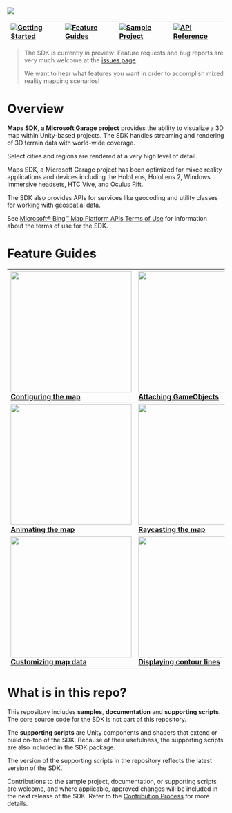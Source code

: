 <img src="https://github.com/Microsoft/MapsSDK-Unity/wiki/Content/Banner.png">

| [![Getting Started](https://github.com/Microsoft/MapsSDK-Unity/wiki/Content/Plates/GettingStarted.png)](https://github.com/microsoft/MapsSDK-Unity/wiki/Getting-Started) | [![Feature Guides](https://github.com/Microsoft/MapsSDK-Unity/wiki/Content/Plates/FeatureGuides.png)](#Feature-Guides) | [![Sample Project](https://github.com/Microsoft/MapsSDK-Unity/wiki/Content/Plates/SampleProject.png)](https://github.com/microsoft/MapsSDK-Unity/wiki/Sample-project) | [![API Reference](https://github.com/Microsoft/MapsSDK-Unity/wiki/Content/Plates/APIReference.png)](https://github.com/microsoft/MapsSDK-Unity/wiki/API-Reference) |
|:-- |:-- |:-- | :-- |

> The SDK is currently in preview: Feature requests and bug reports are very much welcome at the [issues page](https://github.com/Microsoft/MapsSDK-Unity/issues).
>
> We want to hear what features you want in order to accomplish mixed reality mapping scenarios!

# Overview
**Maps SDK, a Microsoft Garage project** provides the ability to visualize a 3D map within Unity-based projects. The SDK handles streaming and rendering of 3D terrain data with world-wide coverage.

Select cities and regions are rendered at a very high level of detail.

Maps SDK, a Microsoft Garage project has been optimized for mixed reality applications and devices including the HoloLens, HoloLens 2, Windows Immersive headsets, HTC Vive, and Oculus Rift.

The SDK also provides APIs for services like geocoding and utility classes for working with geospatial data.

See [Microsoft® Bing™ Map Platform APIs Terms of Use](https://www.microsoft.com/maps/product/terms.html) for information about the terms of use for the SDK.

# Feature Guides

| <a href="https://github.com/microsoft/MapsSDK-Unity/wiki/Configuring-the-MapRenderer"><img src="https://github.com/Microsoft/MapsSDK-Unity/wiki/Content/FeatureGuides/WeatherCube.gif" width="280"></a> [Configuring the map](https://github.com/microsoft/MapsSDK-Unity/wiki/Configuring-the-MapRenderer) | <a href="https://github.com/microsoft/MapsSDK-Unity/wiki/Attaching-GameObjects-to-the-map"><img src="https://github.com/Microsoft/MapsSDK-Unity/wiki/Content/FeatureGuides/MtFujiZoom.gif" width="280"></a> [Attaching GameObjects](https://github.com/microsoft/MapsSDK-Unity/wiki/Attaching-GameObjects-to-the-map) | <a href="https://github.com/microsoft/MapsSDK-Unity/wiki/Adding-labels-to-the-map"><img src="https://github.com/Microsoft/MapsSDK-Unity/wiki/Content/FeatureGuides/MapLabels-NewYorkCity-English.png" width="280"></a> [Adding labels](https://github.com/microsoft/MapsSDK-Unity/wiki/Adding-labels-to-the-map) |
| :--- | :--- | :--- |
| <a href="https://github.com/microsoft/MapsSDK-Unity/wiki/Animating-with-MapScenes"><img src="https://github.com/Microsoft/MapsSDK-Unity/wiki/Content/FeatureGuides/BarcelonaPlacesAnimation.gif" width="280"></a>  [**Animating the map**](https://github.com/microsoft/MapsSDK-Unity/wiki/Animating-with-MapScenes) | <a href="https://github.com/microsoft/MapsSDK-Unity/wiki/Raycasting-the-map"><img src="https://github.com/Microsoft/MapsSDK-Unity/wiki/Content/FeatureGuides/RaycastPan.gif" width="280"></a> [**Raycasting the map**](https://github.com/microsoft/MapsSDK-Unity/wiki/Raycasting-the-map) | <a href="https://github.com/microsoft/MapsSDK-Unity/wiki/Customizing-copyrights-display"><img src="https://github.com/Microsoft/MapsSDK-Unity/wiki/Content/FeatureGuides/CustomizeCopyright.png" width="280"></a> [**Displaying copyrights**](https://github.com/microsoft/MapsSDK-Unity/wiki/Customizing-copyrights-display) |
| <a href="https://github.com/microsoft/MapsSDK-Unity/wiki/Customizing-data-sources"><img src="https://github.com/Microsoft/MapsSDK-Unity/wiki/Content/HttpTextureTileLayer-Weather.png" width="280"/></a> [**Customizing map data**](https://github.com/microsoft/MapsSDK-Unity/wiki/Customizing-data-sources) | <a href="https://github.com/microsoft/MapsSDK-Unity/wiki/Displaying-contour-lines"><img src="https://github.com/Microsoft/MapsSDK-Unity/wiki/Content/FeatureGuides/BoulderBalloon.gif" width="280"></a> [**Displaying contour lines**](https://github.com/microsoft/MapsSDK-Unity/wiki/Displaying-contour-lines) | |

# What is in this repo?

This repository includes **samples**, **documentation** and **supporting scripts**. The core source code for the SDK is not part of this repository.

The **supporting scripts** are Unity components and shaders that extend or build on-top of the SDK. Because of their usefulness, the supporting scripts are also included in the SDK package.

The version of the supporting scripts in the repository reflects the latest version of the SDK.

Contributions to the sample project, documentation, or supporting scripts are welcome, and where applicable, approved changes will be included in the next release of the SDK. Refer to the [Contribution Process](CONTRIBUTING.md) for more details.
